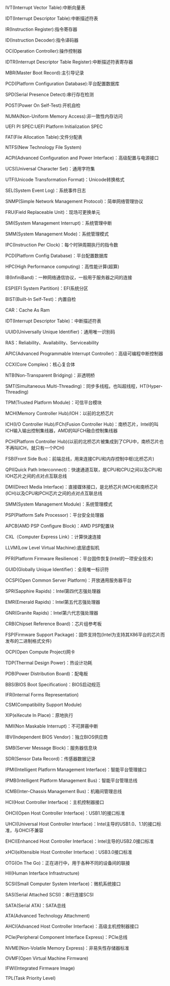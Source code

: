 IVT(Interrupt Vector Table):中断向量表

IDT(Interrupt Descriptor Table):中断描述符表

IR(Instruction Register):指令寄存器

ID(Instruction Decoder):指令译码器

OC(Operation Controller):操作控制器

IDTR(Interrupt Descriptor Table Register):中断描述符表寄存器

MBR(Master Boot Record):主引导记录

PCD(Platform Configuration Database):平台配置数据库

SPD(Serial Presence Detect):串行存在检测

POST(Power On Self-Test):开机自检

NUMA(Non-Uniform Memory Access):非一致性内存访问

UEFI PI SPEC:UEFI  Platform Initialization SPEC

FAT(File Allocation Table):文件分配表

NTFS(New Technology File System)

ACPI(Advanced Configuration and Power Interface)：高级配置与电源接口

UCS(Universal Character Set)：通用字符集

UTF(Unicode Transformation Format)：Unicode转换格式

SEL(System Event Log)：系统事件日志

SNMP(Simple Network Management Protocol)：简单网络管理协议

FRU(Field Replaceable Unit)：现场可更换单元

SMI(System Management Interrupt)：系统管理中断

SMM(System Management Mode)：系统管理模式

IPC(Instruction Per Clock)：每个时钟周期执行的指令数

PCD(Platform Config Database)：平台配置数据库

HPC(High Performance computing)：高性能计算(超算)

IB(InfiniBand)：一种网络通信协议，一般用于服务器之间的连接

ESP(EFI System Partition)：EFI系统分区

BIST(Built-In Self-Test)：内置自检

CAR：Cache As Ram

IDT(Interrupt Descriptor Table)：中断描述符表

UUID(Universally Unique Identifier)：通用唯一识别码

RAS：Reliability、Availability、Serviceability

APIC(Advanced Programmable Interrupt Controller)：高级可编程中断控制器

CCX(Core Complex)：核心复合体

NTB(Non-Transparent Bridging)：非透明桥

SMT(Simultaneous Multi-Threading)：同步多线程。也叫超线程，HT(Hyper-Threading)

TPM(Trusted Platform Module)：可信平台模块

MCH(Memory Controller Hub)/IOH：以前的北桥芯片

ICH(I/O Controller Hub)/FCh(Fusion Controller Hub)：南桥芯片，Intel的叫ICH输入输出控制集线器，AMD的叫FCH融合控制集线器

PCH(Platform Controller Hub)(以前的北桥芯片被集成到了CPU中，南桥芯片也不再叫ICH，就只有一个PCH)

FSB(Front Side Bus)：前端总线，用来连接CPU和内存控制中枢(北桥芯片)

QPI(Quick Path Interconnect)：快速通道互联，是CPU和CPU之间以及CPU和IOH芯片之间的点对点互联总线

DMI(Direct Media Interface)：直接媒体接口，是北桥芯片(MCH)和南桥芯片(ICH)以及CPU和PCH芯片之间的点对点互联总线

SMM(System Management Module)：系统管理模式

PSP(Platform Safe Processor)：平台安全处理器

APCB(AMD PSP Configure Block)：AMD PSP配置块

CXL（Computer Express Link）：计算快速连接

LLVM(Low Level Virtual Machine):底层虚拟机

PFR(Platform Firmware Resilience)：平台固件恢复(Intel的一项安全技术)

GUID(Globally Unique Identifier)：全局唯一标识符

OCSP(Open Common Server Platform)：开放通用服务器平台

SPR(Sapphire Rapids)：Intel第四代志强处理器

EMR(Emerald Rapids)：Intel第五代志强处理器

GNR(Granite Rapids)：Intel第六代志强处理器

CRB(Chipset Reference Board)：芯片组参考板

FSP(Firmware Support Package)：固件支持包(Intel为支持其X86平台的芯片而发布的二进制格式文件)

OCP(Open Compute Project)网卡

TDP(Thermal Design Power)：热设计功耗

PDB(Power Distribution Board)：配电板

BBS(BIOS Boot Specification)：BIOS启动规范

IFR(Internal Forms Representation)

CSM(Compatibility Support Module)

XIP(eXecute In Place)：原地执行

NMI(Non Maskable Interrupt)：不可屏蔽中断

IBV(Independent BIOS Vendor)：独立BIOS供应商

SMB(Server Message Block)：服务器信息块

SDR(Sensor Data Record)：传感器数据记录

IPMI(Intelligent Platform Management Interface)：智能平台管理接口

IPMB(Intelligent Platform Management Bus)：智能平台管理总线

ICMB(Inter-Chassis Management Bus)：机箱间管理总线

HCI(Host Controller Interface)：主机控制器接口

OHCI(Open Host Controller Interface)：USB1.1的接口标准

UHCI(Universal Host Controller Interface)：Intel主导的USB1.0、1.1的接口标准，与OHCI不兼容

EHCI(Enhanced Host Controller Interface)：Intel主导的USB2.0接口标准

xHCI(eXtensible Host Controller Interface)：USB3.0接口标准

OTG(On The Go)：正在进行中，用于各种不同的设备间的联接

HII(Human Interface Infrastructure)

SCSI(Small Computer System Interface)：微机系统接口

SAS(Serial Attached SCSI)：串行连接SCSI

SATA(Serial ATA)：SATA总线

ATA(Advanced Technology Attachment)

AHCI(Advanced Host Controller Interface)：高级主机控制器接口

PCIe(Peripheral Component Interface Express)：PCIe总线

NVME(Non-Volatile Memory Express)：非易失性存储器标准

OVMF(Open Virtual Machine Firmware)

IFWI(Integrated Firmware Image)

TPL(Task Priority Level)
